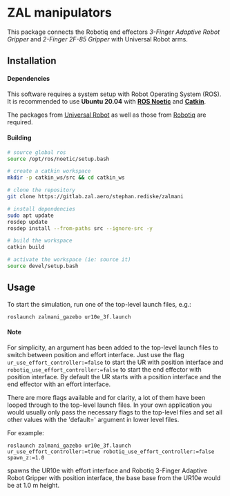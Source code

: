 # ZAL manipulators

This package connects the Robotiq end effectors *3-Finger Adaptive Robot
Gripper* and *2-Finger 2F-85 Gripper* with Universal Robot arms.

## Installation

#### Dependencies

This software requires a system setup with Robot Operating System (ROS).
It is recommended to use **Ubuntu 20.04** with
**[ROS Noetic](http://wiki.ros.org/noetic/Installation)** and
**[Catkin](https://catkin-tools.readthedocs.io/en/latest/installing.html)**.

The packages from
[Universal Robot](https://gitlab.zal.aero/stephan.rediske/universal_robot)
as well as those from
[Robotiq](https://gitlab.zal.aero/stephan.rediske/robotiq)
are required.

#### Building

```bash
# source global ros
source /opt/ros/noetic/setup.bash

# create a catkin workspace
mkdir -p catkin_ws/src && cd catkin_ws

# clone the repository
git clone https://gitlab.zal.aero/stephan.rediske/zalmani

# install dependencies
sudo apt update
rosdep update
rosdep install --from-paths src --ignore-src -y

# build the workspace
catkin build

# activate the workspace (ie: source it)
source devel/setup.bash
```

## Usage

To start the simulation, run one of the top-level launch files, e.g.:

    roslaunch zalmani_gazebo ur10e_3f.launch

#### Note

For simplicity, an argument has been added to the top-level launch files
to switch between position and effort interface. Just use the flag
`ur_use_effort_controller:=false` to start the UR with position
interface and `robotiq_use_effort_controller:=false` to start the
end effector with position interface.
By default the UR starts with a position interface and the end effector
with an effort interface.

There are more flags available and for clarity, a lot of them have been
looped through to the top-level launch files. In your own application
you would usually only pass the necessary flags to the top-level files
and set all other values with the 'default=' argument in lower level
files.

For example:

    roslaunch zalmani_gazebo ur10e_3f.launch ur_use_effort_controller:=true robotiq_use_effort_controller:=false spawn_z:=1.0

spawns the UR10e with effort interface and
Robotiq 3-Finger Adaptive Robot Gripper with position interface,
the base base from the UR10e would be at 1.0 m height.
